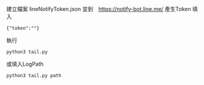 建立檔案 lineNotifyToken.json 並到　https://notify-bot.line.me/ 產生Token 填入
```
{"token":""}
```

執行

```
python3 tail.py
```
或填入LogPath

```
python3 tail.py path
```